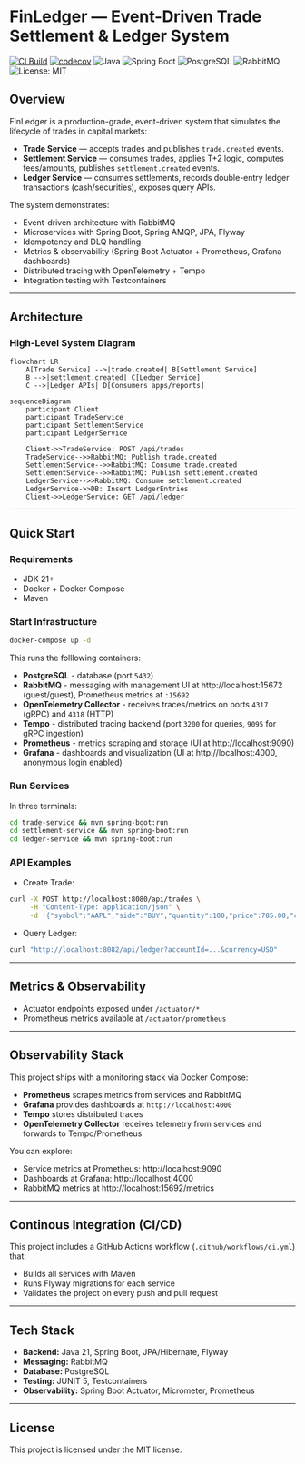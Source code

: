 # FinLedger — Event-Driven Trade Settlement & Ledger System
[![CI Build](https://github.com/tenel4/finLedger/actions/workflows/ci.yml/badge.svg)](https://github.com/tenel4/finLedger/actions/workflows/ci.yml)
[![codecov](https://codecov.io/gh/tenel4/finLedger/branch/master/graph/badge.svg)](https://codecov.io/gh/tenel4/finLedger)
![Java](https://img.shields.io/badge/Java-21-blue.svg)
![Spring Boot](https://img.shields.io/badge/Spring%20Boot-3.x-brightgreen.svg)
![PostgreSQL](https://img.shields.io/badge/PostgreSQL-16-blue.svg)
![RabbitMQ](https://img.shields.io/badge/RabbitMQ-3.x-orange.svg)
![License: MIT](https://img.shields.io/badge/License-MIT-yellow.svg)

## Overview
FinLedger is a production-grade, event-driven system that simulates the lifecycle of trades in capital markets:
- **Trade Service** — accepts trades and publishes `trade.created` events.
- **Settlement Service** — consumes trades, applies T+2 logic, computes fees/amounts, publishes `settlement.created` events.
- **Ledger Service** — consumes settlements, records double-entry ledger transactions (cash/securities), exposes query APIs.

The system demonstrates:
- Event-driven architecture with RabbitMQ
- Microservices with Spring Boot, Spring AMQP, JPA, Flyway
- Idempotency and DLQ handling
- Metrics & observability (Spring Boot Actuator + Prometheus, Grafana dashboards)
- Distributed tracing with OpenTelemetry + Tempo
- Integration testing with Testcontainers
---

## Architecture

### High-Level System Diagram
```mermaid
flowchart LR
    A[Trade Service] -->|trade.created| B[Settlement Service]
    B -->|settlement.created| C[Ledger Service]
    C -->|Ledger APIs| D[Consumers apps/reports]
```

```mermaid
sequenceDiagram
    participant Client
    participant TradeService
    participant SettlementService
    participant LedgerService

    Client->>TradeService: POST /api/trades
    TradeService-->>RabbitMQ: Publish trade.created
    SettlementService-->>RabbitMQ: Consume trade.created
    SettlementService-->>RabbitMQ: Publish settlement.created
    LedgerService-->>RabbitMQ: Consume settlement.created
    LedgerService->>DB: Insert LedgerEntries
    Client->>LedgerService: GET /api/ledger
```

---

## Quick Start

### Requirements
- JDK 21+
- Docker + Docker Compose
- Maven

### Start Infrastructure
```bash
docker-compose up -d
```
This runs the folllowing containers:
- **PostgreSQL** - database (port `5432`)
- **RabbitMQ** - messaging with management UI at http://localhost:15672 (guest/guest), Prometheus metrics at `:15692`
- **OpenTelemetry Collector** - receives traces/metrics on ports `4317` (gRPC) and `4318` (HTTP)
- **Tempo** - distributed tracing backend (port `3200` for queries, `9095` for gRPC ingestion)
- **Prometheus** - metrics scraping and storage (UI at http://localhost:9090)
- **Grafana** - dashboards and visualization (UI at http://localhost:4000, anonymous login enabled)

### Run Services
In three terminals:
```bash
cd trade-service && mvn spring-boot:run
cd settlement-service && mvn spring-boot:run
cd ledger-service && mvn spring-boot:run
```

### API Examples
* Create Trade:
```bash
curl -X POST http://localhost:8080/api/trades \
     -H "Content-Type: application/json" \
     -d '{"symbol":"AAPL","side":"BUY","quantity":100,"price":785.00,"currency":"USD","buyerAccountId":"...","sellerAccountId":"..."}'
```
* Query Ledger:
```bash
curl "http://localhost:8082/api/ledger?accountId=...&currency=USD"
```
---

## Metrics & Observability
- Actuator endpoints exposed under `/actuator/*`
- Prometheus metrics available at `/actuator/prometheus`
---

## Observability Stack
This project ships with a monitoring stack via Docker Compose:
- **Prometheus** scrapes metrics from services and RabbitMQ
- **Grafana** provides dashboards at `http://localhost:4000`
- **Tempo** stores distributed traces
- **OpenTelemetry Collector** receives telemetry from services and forwards to Tempo/Prometheus

You can explore:
- Service metrics at Prometheus: http://localhost:9090
- Dashboards at Grafana: http://localhost:4000
- RabbitMQ metrics at http://localhost:15692/metrics
---

## Continous Integration (CI/CD)
This project includes a GitHub Actions workflow (`.github/workflows/ci.yml`) that:
- Builds all services with Maven
- Runs Flyway migrations for each service
- Validates the project on every push and pull request
---

## Tech Stack
- **Backend:** Java 21, Spring Boot, JPA/Hibernate, Flyway
- **Messaging:** RabbitMQ
- **Database:** PostgreSQL
- **Testing:** JUNIT 5, Testcontainers
- **Observability:** Spring Boot Actuator, Micrometer, Prometheus
---

## License
This project is licensed under the MIT license.

